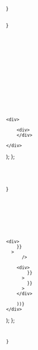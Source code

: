 




















}
```

```
}
```


```
```














```
    <div>

        <div>
        </div>

    </div>
  );
};

```




```

  }
```








```

    <div>
        }}
      >
          />

        <div>
            }}
          >
            }}
          >
        </div>

        ))}
    </div>
  );
};
```


```
    }
```







```
```














